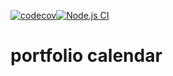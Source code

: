[![codecov](https://codecov.io/gh/joshparkerj/portfolio-calendar/branch/master/graph/badge.svg?token=I1E7VIPCZR)](https://codecov.io/gh/joshparkerj/portfolio-calendar)[![Node.js CI](https://github.com/joshparkerj/portfolio-calendar/actions/workflows/node.js.yml/badge.svg)](https://github.com/joshparkerj/portfolio-calendar/actions/workflows/node.js.yml)

# portfolio calendar
